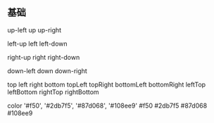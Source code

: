 ## 基础

<i-tooltip text="hello world" flow="up-left"> <i-button>up-left</i-button></i-tooltip>
<i-tooltip text="hello world" flow="up"> <i-button>up</i-button></i-tooltip>
<i-tooltip text="hello world" flow="up-right"> <i-button>up-right</i-button></i-tooltip>

<i-tooltip text="hello world" flow="left-up"> <i-button>left-up</i-button></i-tooltip>
<i-tooltip text="hello world" flow="left"> <i-button>left</i-button></i-tooltip>
<i-tooltip text="hello world" flow="left-down"> <i-button>left-down</i-button></i-tooltip>

<i-tooltip text="hello world" flow="right-up"> <i-button>right-up</i-button></i-tooltip>
<i-tooltip text="hello world" flow="right"> <i-button>right</i-button></i-tooltip>
<i-tooltip text="hello world" flow="right-down"> <i-button>right-down</i-button></i-tooltip>

<i-tooltip text="hello world" flow="down-left"> <i-button>down-left</i-button></i-tooltip>
<i-tooltip text="hello world" flow="down"> <i-button>down</i-button></i-tooltip>
<i-tooltip text="hello world" flow="down-right"> <i-button>down-right</i-button></i-tooltip>



top left right bottom topLeft topRight bottomLeft bottomRight leftTop leftBottom rightTop rightBottom

color
'#f50', '#2db7f5', '#87d068', '#108ee9'
<i-tooltip  text="hello world" color="#f50"><i-button>#f50</i-button></i-tooltip>
<i-tooltip  text="hello world" color="#2db7f5"><i-button>#2db7f5</i-button></i-tooltip>
<i-tooltip  text="hello world" color="#87d068"><i-button>#87d068</i-button></i-tooltip>
<i-tooltip  text="hello world" color="#108ee9"><i-button>#108ee9</i-button></i-tooltip>